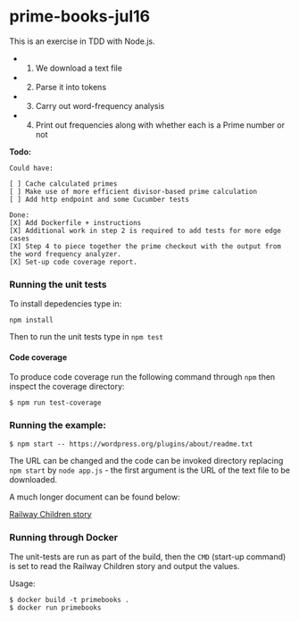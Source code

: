 # prime-books-jul16

This is an exercise in TDD with Node.js.

* 1) We download a text file
* 2) Parse it into tokens
* 3) Carry out word-frequency analysis
* 4) Print out frequencies along with whether each is a Prime number or not

**Todo:**


```
Could have:

[ ] Cache calculated primes
[ ] Make use of more efficient divisor-based prime calculation
[ ] Add http endpoint and some Cucumber tests

Done:
[X] Add Dockerfile + instructions
[X] Additional work in step 2 is required to add tests for more edge cases
[X] Step 4 to piece together the prime checkout with the output from the word frequency analyzer.
[X] Set-up code coverage report. 
```

### Running the unit tests

To install depedencies type in:

`npm install`

Then to run the unit tests type in `npm test`

#### Code coverage

To produce code coverage run the following command through `npm` then inspect the coverage directory:

```
$ npm run test-coverage
```

### Running the example:

```
$ npm start -- https://wordpress.org/plugins/about/readme.txt
```

The URL can be changed and the code can be invoked directory replacing `npm start` by `node app.js` - the first argument is the URL of the text file to be downloaded.

A much longer document can be found below:

[Railway Children story](http://www.loyalbooks.com/download/text/Railway-Children-by-E-Nesbit.txt)

### Running through Docker

The unit-tests are run as part of the build, then the `CMD` (start-up command) is set to read the Railway Children story and output the values.

Usage:

```
$ docker build -t primebooks .
$ docker run primebooks
```
